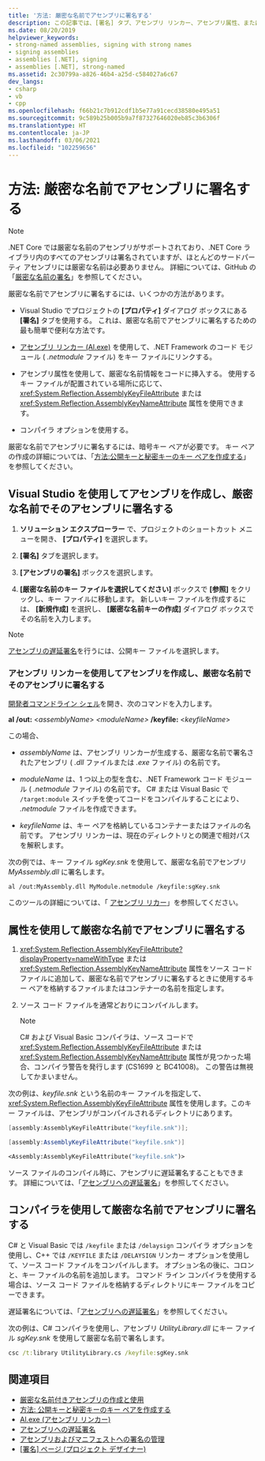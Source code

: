 ```yaml
---
title: '方法: 厳密な名前でアセンブリに署名する'
description: この記事では、[署名] タブ、アセンブリ リンカー、アセンブリ属性、またはコンパイラ オプションを使用して、厳密な名前で .NET アセンブリに署名する方法について説明します。
ms.date: 08/20/2019
helpviewer_keywords:
- strong-named assemblies, signing with strong names
- signing assemblies
- assemblies [.NET], signing
- assemblies [.NET], strong-named
ms.assetid: 2c30799a-a826-46b4-a25d-c584027a6c67
dev_langs:
- csharp
- vb
- cpp
ms.openlocfilehash: f66b21c7b912cdf1b5e77a91cecd38580e495a51
ms.sourcegitcommit: 9c589b25b005b9a7f87327646020eb85c3b6306f
ms.translationtype: HT
ms.contentlocale: ja-JP
ms.lasthandoff: 03/06/2021
ms.locfileid: "102259656"
---
```

# <a name="how-to-sign-an-assembly-with-a-strong-name"></a>方法: 厳密な名前でアセンブリに署名する

> [!NOTE]
> .NET Core では厳密な名前のアセンブリがサポートされており、.NET Core ライブラリ内のすべてのアセンブリは署名されていますが、ほとんどのサードパーティ アセンブリには厳密な名前は必要ありません。 詳細については、GitHub の「[厳密な名前の署名](https://github.com/dotnet/runtime/blob/master/docs/project/strong-name-signing.md)」を参照してください。

厳密な名前でアセンブリに署名するには、いくつかの方法があります。  
  
- Visual Studio でプロジェクトの **[プロパティ]** ダイアログ ボックスにある **[署名]** タブを使用する。 これは、厳密な名前でアセンブリに署名するための最も簡単で便利な方法です。  
  
- [アセンブリ リンカー (Al.exe)](../../framework/tools/al-exe-assembly-linker.md) を使用して、.NET Framework のコード モジュール ( *.netmodule* ファイル) をキー ファイルにリンクする。  
  
- アセンブリ属性を使用して、厳密な名前情報をコードに挿入する。 使用するキー ファイルが配置されている場所に応じて、 <xref:System.Reflection.AssemblyKeyFileAttribute> または <xref:System.Reflection.AssemblyKeyNameAttribute> 属性を使用できます。  
  
- コンパイラ オプションを使用する。  
  
 厳密な名前でアセンブリに署名するには、暗号キー ペアが必要です。 キー ペアの作成の詳細については、「[方法:公開キーと秘密キーのキー ペアを作成する](create-public-private-key-pair.md)」を参照してください。  
  
## <a name="create-and-sign-an-assembly-with-a-strong-name-by-using-visual-studio"></a>Visual Studio を使用してアセンブリを作成し、厳密な名前でそのアセンブリに署名する  
  
1. **ソリューション エクスプローラー** で、プロジェクトのショートカット メニューを開き、 **[プロパティ]** を選択します。  
  
2. **[署名]** タブを選択します。  
  
3. **[アセンブリの署名]** ボックスを選択します。  
  
4. **[厳密な名前のキー ファイルを選択してください]** ボックスで **[参照]** をクリックし、キー ファイルに移動します。 新しいキー ファイルを作成するには、 **[新規作成]** を選択し、 **[厳密な名前キーの作成]** ダイアログ ボックスでその名前を入力します。  
  
> [!NOTE]
> [アセンブリの遅延署名](delay-sign.md)を行うには、公開キー ファイルを選択します。  
  
### <a name="create-and-sign-an-assembly-with-a-strong-name-by-using-the-assembly-linker"></a>アセンブリ リンカーを使用してアセンブリを作成し、厳密な名前でそのアセンブリに署名する  
  
[開発者コマンドライン シェル](/visualstudio/ide/reference/command-prompt-powershell)を開き、次のコマンドを入力します。  

**al** **/out:** \<*assemblyName*> *\<moduleName>* **/keyfile:** \<*keyfileName*>  

この場合、  

- *assemblyName* は、アセンブリ リンカーが生成する、厳密な名前で署名されたアセンブリ ( *.dll* ファイルまたは *.exe* ファイル) の名前です。  
  
- *moduleName* は、1 つ以上の型を含む、.NET Framework コード モジュール ( *.netmodule* ファイル) の名前です。 C# または Visual Basic で `/target:module` スイッチを使ってコードをコンパイルすることにより、 *.netmodule* ファイルを作成できます。
  
- *keyfileName* は、キー ペアを格納しているコンテナーまたはファイルの名前です。 アセンブリ リンカーは、現在のディレクトリとの関連で相対パスを解釈します。  

次の例では、キー ファイル *sgKey.snk* を使用して、厳密な名前でアセンブリ *MyAssembly.dll* に署名します。  

```console
al /out:MyAssembly.dll MyModule.netmodule /keyfile:sgKey.snk  
```  
  
このツールの詳細については、「 [アセンブリ リカー](../../framework/tools/al-exe-assembly-linker.md)」を参照してください。  
  
## <a name="sign-an-assembly-with-a-strong-name-by-using-attributes"></a>属性を使用して厳密な名前でアセンブリに署名する  
  
1. <xref:System.Reflection.AssemblyKeyFileAttribute?displayProperty=nameWithType> または <xref:System.Reflection.AssemblyKeyNameAttribute> 属性をソース コード ファイルに追加して、厳密な名前でアセンブリに署名するときに使用するキー ペアを格納するファイルまたはコンテナーの名前を指定します。  

2. ソース コード ファイルを通常どおりにコンパイルします。  

   > [!NOTE]
   > C# および Visual Basic コンパイラは、ソース コードで <xref:System.Reflection.AssemblyKeyFileAttribute> または <xref:System.Reflection.AssemblyKeyNameAttribute> 属性が見つかった場合、コンパイラ警告を発行します (CS1699 と BC41008)。 この警告は無視してかまいません。  

次の例は、*keyfile.snk* という名前のキー ファイルを指定して、<xref:System.Reflection.AssemblyKeyFileAttribute> 属性を使用します。このキー ファイルは、アセンブリがコンパイルされるディレクトリにあります。  

```cpp
[assembly:AssemblyKeyFileAttribute("keyfile.snk")];
```

```csharp
[assembly:AssemblyKeyFileAttribute("keyfile.snk")]
```

```vb
<Assembly:AssemblyKeyFileAttribute("keyfile.snk")>
```

ソース ファイルのコンパイル時に、アセンブリに遅延署名することもできます。 詳細については、「[アセンブリへの遅延署名](delay-sign.md)」を参照してください。  

## <a name="sign-an-assembly-with-a-strong-name-by-using-the-compiler"></a>コンパイラを使用して厳密な名前でアセンブリに署名する  

C# と Visual Basic では `/keyfile` または `/delaysign` コンパイラ オプションを使用し、C++ では `/KEYFILE` または `/DELAYSIGN` リンカー オプションを使用して、ソース コード ファイルをコンパイルします。 オプション名の後に、コロンと、キー ファイルの名前を追加します。 コマンド ライン コンパイラを使用する場合は、ソース コード ファイルを格納するディレクトリにキー ファイルをコピーできます。  

遅延署名については、「[アセンブリへの遅延署名](delay-sign.md)」を参照してください。  

次の例は、C# コンパイラを使用し、アセンブリ *UtilityLibrary.dll* にキー ファイル *sgKey.snk* を使用して厳密な名前で署名します。  

```cmd
csc /t:library UtilityLibrary.cs /keyfile:sgKey.snk  
```  

## <a name="see-also"></a>関連項目

- [厳密な名前付きアセンブリの作成と使用](create-use-strong-named.md)
- [方法: 公開キーと秘密キーのキー ペアを作成する](create-public-private-key-pair.md)
- [Al.exe (アセンブリ リンカー)](../../framework/tools/al-exe-assembly-linker.md)
- [アセンブリへの遅延署名](delay-sign.md)
- [アセンブリおよびマニフェストへの署名の管理](/visualstudio/ide/managing-assembly-and-manifest-signing)
- [[署名] ページ (プロジェクト デザイナー)](/visualstudio/ide/reference/signing-page-project-designer)
